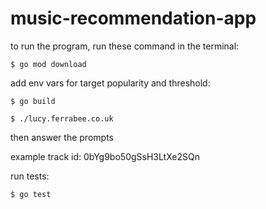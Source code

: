 # music-recommendation-app

to run the program, run these command in the terminal:

```$ go mod download```

add env vars for target popularity and threshold:

```$ go build```

```$ ./lucy.ferrabee.co.uk```

then answer the prompts

example track id: 0bYg9bo50gSsH3LtXe2SQn

run tests:

```$ go test```